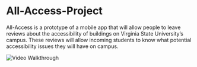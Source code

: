 # All-Access-Project
All-Access is a prototype of a mobile app that will allow
people to leave reviews about the accessibility of buildings on Virginia State
University’s campus. These reviews will allow incoming students to know what
potential accessibility issues they will have on campus.

<img src='https://i.imgur.com/kmDM8Pm.gif' title='Video Walkthrough' width='' alt='Video Walkthrough' />
